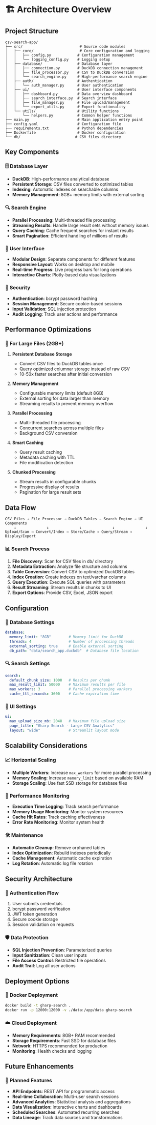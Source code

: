 # 🏗️ Architecture Overview

## Project Structure

```
csv-search-app/
├── src/                          # Source code modules
│   ├── core/                     # Core configuration and logging
│   │   ├── config.py            # Configuration management
│   │   └── logging_config.py    # Logging setup
│   ├── database/                # Database layer
│   │   ├── connection.py        # DuckDB connection management
│   │   ├── file_processor.py    # CSV to DuckDB conversion
│   │   └── search_engine.py     # High-performance search engine
│   ├── auth/                    # Authentication
│   │   └── auth_manager.py      # User authentication
│   ├── ui/                      # User interface components
│   │   ├── dashboard.py         # Data overview dashboard
│   │   ├── search_interface.py  # Search interface
│   │   ├── file_manager.py      # File upload/management
│   │   └── export_utils.py      # Export functionality
│   └── utils/                   # Utility functions
│       └── helpers.py           # Common helper functions
├── main.py                      # Main application entry point
├── config.yaml                  # Configuration file
├── requirements.txt             # Python dependencies
├── Dockerfile                   # Docker configuration
└── db/                         # CSV files directory
```

## Key Components

### 🗄️ **Database Layer**
- **DuckDB**: High-performance analytical database
- **Persistent Storage**: CSV files converted to optimized tables
- **Indexing**: Automatic indexes on searchable columns
- **Memory Management**: 8GB+ memory limits with external sorting

### 🔍 **Search Engine**
- **Parallel Processing**: Multi-threaded file processing
- **Streaming Results**: Handle large result sets without memory issues
- **Query Caching**: Cache frequent searches for instant results
- **Smart Pagination**: Efficient handling of millions of results

### 🎨 **User Interface**
- **Modular Design**: Separate components for different features
- **Responsive Layout**: Works on desktop and mobile
- **Real-time Progress**: Live progress bars for long operations
- **Interactive Charts**: Plotly-based data visualizations

### 🔐 **Security**
- **Authentication**: bcrypt password hashing
- **Session Management**: Secure cookie-based sessions
- **Input Validation**: SQL injection protection
- **Audit Logging**: Track user actions and performance

## Performance Optimizations

### 🚀 **For Large Files (2GB+)**

1. **Persistent Database Storage**
   - Convert CSV files to DuckDB tables once
   - Query optimized columnar storage instead of raw CSV
   - 10-50x faster searches after initial conversion

2. **Memory Management**
   - Configurable memory limits (default 8GB)
   - External sorting for data larger than memory
   - Streaming results to prevent memory overflow

3. **Parallel Processing**
   - Multi-threaded file processing
   - Concurrent searches across multiple files
   - Background CSV conversion

4. **Smart Caching**
   - Query result caching
   - Metadata caching with TTL
   - File modification detection

5. **Chunked Processing**
   - Stream results in configurable chunks
   - Progressive display of results
   - Pagination for large result sets

## Data Flow

```
CSV Files → File Processor → DuckDB Tables → Search Engine → UI Components
    ↓              ↓              ↓              ↓              ↓
Upload/Scan → Convert/Index → Store/Cache → Query/Stream → Display/Export
```

### 📊 **Search Process**
1. **File Discovery**: Scan for CSV files in db/ directory
2. **Metadata Extraction**: Analyze file structure and columns
3. **Table Conversion**: Convert CSV to optimized DuckDB tables
4. **Index Creation**: Create indexes on text/varchar columns
5. **Query Execution**: Execute SQL queries with parameters
6. **Result Streaming**: Stream results in chunks to UI
7. **Export Options**: Provide CSV, Excel, JSON export

## Configuration

### 🔧 **Database Settings**
```yaml
database:
  memory_limit: "8GB"        # Memory limit for DuckDB
  threads: 4                 # Number of processing threads
  external_sorting: true     # Enable external sorting
  db_path: "data/search_app.duckdb"  # Database file location
```

### 🔍 **Search Settings**
```yaml
search:
  default_chunk_size: 1000   # Results per chunk
  max_result_limit: 50000    # Maximum results per file
  max_workers: 3             # Parallel processing workers
  cache_ttl_seconds: 3600    # Cache expiration time
```

### 🎨 **UI Settings**
```yaml
ui:
  max_upload_size_mb: 2048   # Maximum file upload size
  page_title: "Gharp Search - Large CSV Analytics"
  layout: "wide"             # Streamlit layout mode
```

## Scalability Considerations

### 📈 **Horizontal Scaling**
- **Multiple Workers**: Increase `max_workers` for more parallel processing
- **Memory Scaling**: Increase `memory_limit` based on available RAM
- **Storage Scaling**: Use fast SSD storage for database files

### 🔄 **Performance Monitoring**
- **Execution Time Logging**: Track search performance
- **Memory Usage Monitoring**: Monitor system resources
- **Cache Hit Rates**: Track caching effectiveness
- **Error Rate Monitoring**: Monitor system health

### 🛠️ **Maintenance**
- **Automatic Cleanup**: Remove orphaned tables
- **Index Optimization**: Rebuild indexes periodically
- **Cache Management**: Automatic cache expiration
- **Log Rotation**: Automatic log file rotation

## Security Architecture

### 🔐 **Authentication Flow**
1. User submits credentials
2. bcrypt password verification
3. JWT token generation
4. Secure cookie storage
5. Session validation on requests

### 🛡️ **Data Protection**
- **SQL Injection Prevention**: Parameterized queries
- **Input Sanitization**: Clean user inputs
- **File Access Control**: Restricted file operations
- **Audit Trail**: Log all user actions

## Deployment Options

### 🐳 **Docker Deployment**
```bash
docker build -t gharp-search .
docker run -p 12000:12000 -v ./data:/app/data gharp-search
```

### ☁️ **Cloud Deployment**
- **Memory Requirements**: 8GB+ RAM recommended
- **Storage Requirements**: Fast SSD for database files
- **Network**: HTTPS recommended for production
- **Monitoring**: Health checks and logging

## Future Enhancements

### 🚀 **Planned Features**
- **API Endpoints**: REST API for programmatic access
- **Real-time Collaboration**: Multi-user search sessions
- **Advanced Analytics**: Statistical analysis and aggregations
- **Data Visualization**: Interactive charts and dashboards
- **Scheduled Searches**: Automated recurring searches
- **Data Lineage**: Track data sources and transformations